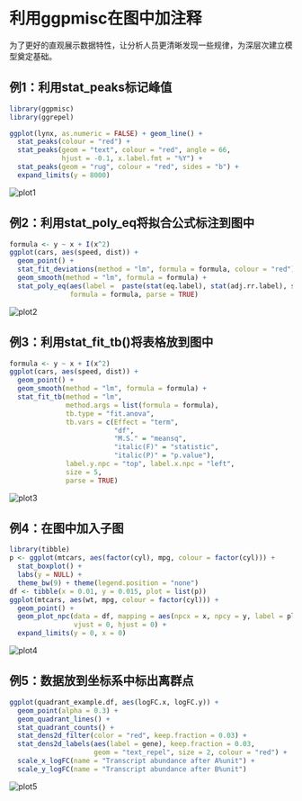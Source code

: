 利用ggpmisc在图中加注释
================

为了更好的直观展示数据特性，让分析人员更清晰发现一些规律，为深层次建立模型奠定基础。

## 例1：利用stat\_peaks标记峰值

``` r
library(ggpmisc)
library(ggrepel)

ggplot(lynx, as.numeric = FALSE) + geom_line() +
  stat_peaks(colour = "red") +
  stat_peaks(geom = "text", colour = "red", angle = 66,
             hjust = -0.1, x.label.fmt = "%Y") +
  stat_peaks(geom = "rug", colour = "red", sides = "b") +
  expand_limits(y = 8000)
```

![plot1](https://github.com/yuan1615/R-Visualization/tree/master/04%20拟合曲线突出显示/ggpmisc-example_files/figure-gfm/stat_peaks-1.png)

## 例2：利用stat\_poly\_eq将拟合公式标注到图中

``` r
formula <- y ~ x + I(x^2)
ggplot(cars, aes(speed, dist)) +
  geom_point() +
  stat_fit_deviations(method = "lm", formula = formula, colour = "red") +
  geom_smooth(method = "lm", formula = formula) +
  stat_poly_eq(aes(label =  paste(stat(eq.label), stat(adj.rr.label), stat(AIC.label), sep = "*\", \"*")),
               formula = formula, parse = TRUE)
```

![plot2](https://github.com/yuan1615/R-Visualization/tree/master/04%20拟合曲线突出显示/ggpmisc-example_files/figure-gfm/stat_poly_eq-1.png)

## 例3：利用stat\_fit\_tb()将表格放到图中

``` r
formula <- y ~ x + I(x^2)
ggplot(cars, aes(speed, dist)) +
  geom_point() +
  geom_smooth(method = "lm", formula = formula) +
  stat_fit_tb(method = "lm",
              method.args = list(formula = formula),
              tb.type = "fit.anova",
              tb.vars = c(Effect = "term",
                          "df",
                          "M.S." = "meansq",
                          "italic(F)" = "statistic",
                          "italic(P)" = "p.value"),
              label.y.npc = "top", label.x.npc = "left",
              size = 5,
              parse = TRUE)
```

![plot3](https://github.com/yuan1615/R-Visualization/tree/master/04%20拟合曲线突出显示/ggpmisc-example_files/figure-gfm/stat_fit_tb-1.png)

## 例4：在图中加入子图

``` r
library(tibble)
p <- ggplot(mtcars, aes(factor(cyl), mpg, colour = factor(cyl))) +
  stat_boxplot() +
  labs(y = NULL) +
  theme_bw(9) + theme(legend.position = "none")
df <- tibble(x = 0.01, y = 0.015, plot = list(p))
ggplot(mtcars, aes(wt, mpg, colour = factor(cyl))) +
  geom_point() +
  geom_plot_npc(data = df, mapping = aes(npcx = x, npcy = y, label = plot),
                vjust = 0, hjust = 0) +
  expand_limits(y = 0, x = 0)
```

![plot4](https://github.com/yuan1615/R-Visualization/tree/master/04%20拟合曲线突出显示/ggpmisc-example_files/figure-gfm/geom_plot_npc-1.png)

## 例5：数据放到坐标系中标出离群点

``` r
ggplot(quadrant_example.df, aes(logFC.x, logFC.y)) +
  geom_point(alpha = 0.3) +
  geom_quadrant_lines() +
  stat_quadrant_counts() +
  stat_dens2d_filter(color = "red", keep.fraction = 0.03) +
  stat_dens2d_labels(aes(label = gene), keep.fraction = 0.03,
                     geom = "text_repel", size = 2, colour = "red") +
  scale_x_logFC(name = "Transcript abundance after A%unit") +
  scale_y_logFC(name = "Transcript abundance after B%unit")
```

![plot5](https://github.com/yuan1615/R-Visualization/tree/master/04%20拟合曲线突出显示/ggpmisc-example_files/figure-gfm/geom_quadrant-1.png)
